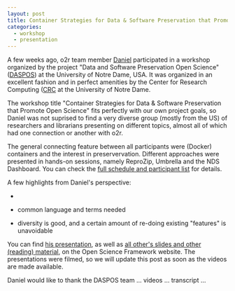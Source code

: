 ```yaml
---
layout: post
title: Container Strategies for Data & Software Preservation that Promote Open Science
categories:
  - workshop
  - presentation
---
```


A few weeks ago, o2r team member [Daniel](https://nordholmen.net) participated in a workshop organized by the project "Data and Software Preservation Open Science" ([DASPOS](https://daspos.crc.nd.edu)) at the University of Notre Dame, USA. It was organized in an excellent fashion and in perfect amenities by the Center for Research Computing ([CRC](https://crc.nd.edu/) at the University of Notre Dame.

The workshop title "Container Strategies for Data & Software Preservation that Promote Open Science" fits perfectly with our own project goals, so Daniel was not suprised to find a very diverse group (mostly from the US) of researchers and librarians presenting on different topics, almost all of which had one connection or another with o2r.

The general connecting feature between all participants were (Docker) containers and the interest in preservervation. Different approaches were presented in hands-on sessions, namely ReproZip, Umbrella and the NDS Dashboard. You can check the [full schedule and participant list](https://daspos.crc.nd.edu/index.php/workshops/container-strategies-for-data-software-preservation-that-promote-open-science) for details.

A few highlights from Daniel's perspective:

- 


- common language and terms needed
- diversity is good, and a certain amount of re-doing existing "features" is unavoidable



You can find [his presentation](https://osf.io/h2u6w/), as well as [all other's slides and other (reading) material](https://osf.io/y9mpx/), on the Open Science Framework website. The presentations were filmed, so we will update this post as soon as the videos are made available.

Daniel would like to thank the DASPOS team ... videos ... transcript ...

